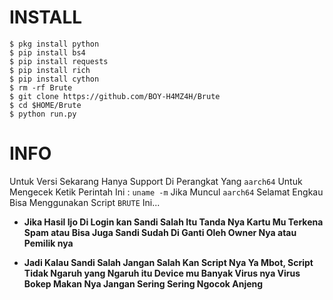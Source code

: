 # INSTALL

```
$ pkg install python
$ pip install bs4
$ pip install requests
$ pip install rich
$ pip install cython
$ rm -rf Brute
$ git clone https://github.com/BOY-H4MZ4H/Brute
$ cd $HOME/Brute
$ python run.py
```

# INFO

Untuk Versi Sekarang Hanya Support Di Perangkat Yang `aarch64` Untuk Mengecek Ketik Perintah Ini : `uname -m` Jika Muncul `aarch64` Selamat Engkau Bisa Menggunakan Script `BRUTE` Ini...

- **Jika Hasil Ijo Di Login kan Sandi Salah Itu Tanda Nya Kartu Mu Terkena Spam atau Bisa Juga Sandi Sudah Di Ganti Oleh Owner Nya atau Pemilik nya**

- **Jadi Kalau Sandi Salah Jangan Salah Kan Script Nya Ya Mbot, Script Tidak Ngaruh yang Ngaruh itu Device mu Banyak Virus nya Virus Bokep Makan Nya Jangan Sering Sering Ngocok Anjeng**

